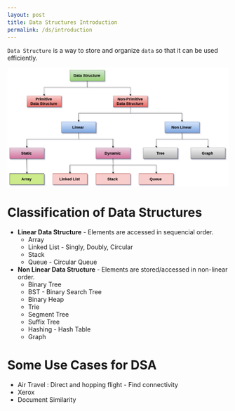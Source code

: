 ```yaml
---
layout: post
title: Data Structures Introduction
permalink: /ds/introduction
---
```


`Data Structure` is a way to store and organize `data` so that it can be used efficiently.

![data-structures.png](https://github.com/arpit04tripathi/files-cdn/raw/cdn/dsa/ds/data-structures.png)

# Classification of Data Structures
- **Linear Data Structure** - Elements are accessed in sequencial order.
  - Array
  - Linked List - Singly, Doubly, Circular
  - Stack
  - Queue - Circular Queue
- **Non Linear Data Structure** - Elements are stored/accessed in non-linear order.
  - Binary Tree
  - BST - Binary Search Tree
  - Binary Heap
  - Trie
  - Segment Tree
  - Suffix Tree
  - Hashing - Hash Table
  - Graph

# Some Use Cases for DSA
- Air Travel : Direct and hopping flight - Find connectivity
- Xerox
- Document Similarity

